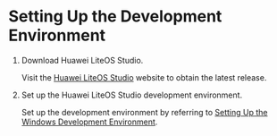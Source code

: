 # Setting Up the Development Environment<a name="EN-US_TOPIC_0308937183"></a>

1.  Download Huawei LiteOS Studio.

    Visit the  [Huawei LiteOS Studio](https://gitee.com/LiteOS/LiteOS_Studio/releases/)  website to obtain the latest release.

2.  Set up the Huawei LiteOS Studio development environment.

    Set up the development environment by referring to  [Setting Up the Windows Development Environment](https://liteos.gitee.io/liteos_studio/#/project_stm32?id=%e6%90%ad%e5%bb%bawindows%e5%bc%80%e5%8f%91%e7%8e%af%e5%a2%83).


